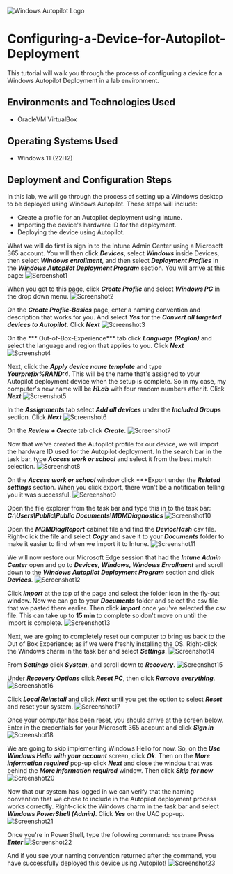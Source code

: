 ![Windows Autopilot Logo](https://github.com/Brandon-Baker11/Configuring-a-Device-for-Autopilot-Deployment/assets/140644499/8a7a7100-3143-47b8-834a-32bcc03eca8e)
# Configuring-a-Device-for-Autopilot-Deployment
This tutorial will walk you through the process of configuring a device for a Windows Autopilot Deployment in a lab environment.

## Environments and Technologies Used
- OracleVM VirtualBox

## Operating Systems Used
- Windows 11 (22H2)

## Deployment and Configuration Steps
In this lab, we will go through the process of setting up a Windows desktop to be deployed using Windows Autopilot. These steps will include:

- Create a profile for an Autopilot deployment using Intune.
- Importing the device's hardware ID for the deployment.
- Deploying the device using Autopilot.


What we will do first is sign in to the Intune Admin Center using a Microsoft 365 account. You will then click ***Devices***, select ***Windows*** inside Devices, then select ***Windows enrollment***, and then select ***Deployment Profiles*** in the ***Windows Autopilot Deployment Program*** section. You will arrive at this page:
![Screenshot1](https://github.com/Brandon-Baker11/Configuring-a-Device-for-Autopilot-Deployment/assets/140644499/7cc3d0cf-fb2d-4aec-8259-270f295de85a)


When you get to this page, click ***Create Profile*** and select ***Windows PC*** in the drop down menu.
![Screenshot2](https://github.com/Brandon-Baker11/Configuring-a-Device-for-Autopilot-Deployment/assets/140644499/593b9e3f-aac0-443a-b315-b09e70787813)


On the ***Create Profile-Basics*** page, enter a naming convention and description that works for you. And select ***Yes*** for the ***Convert all targeted devices to Autopilot***.
Click ***Next***
![Screenshot3](https://github.com/Brandon-Baker11/Configuring-a-Device-for-Autopilot-Deployment/assets/140644499/2bc43cc6-3826-49da-9f2a-93b850537f10)


On the *** Out-of-Box-Experience*** tab click ***Language (Region)*** and select the language and region that applies to you.
Click ***Next***
![Screenshot4](https://github.com/Brandon-Baker11/Configuring-a-Device-for-Autopilot-Deployment/assets/140644499/48cbbf90-466c-4183-bf0c-2f71bd68e303)


Next, click the ***Apply device name template*** and type ***Yourprefix%RAND:4***. This will be the name that's assigned to your Autopilot deployment device when the setup is complete. So in my case, my computer's new name will be ***HLab*** with four random numbers after it.
Click ***Next***
![Screenshot5](https://github.com/Brandon-Baker11/Configuring-a-Device-for-Autopilot-Deployment/assets/140644499/6853ea27-ec95-4663-825d-c246856e6856)


In the ***Assignments*** tab select ***Add all devices*** under the ***Included Groups*** section.
Click ***Next***
![Screenshot6](https://github.com/Brandon-Baker11/Configuring-a-Device-for-Autopilot-Deployment/assets/140644499/5e3cfad1-ab4b-416d-b76d-1d7e84f69c29)


On the ***Review + Create*** tab click ***Create***.
![Screenshot7](https://github.com/Brandon-Baker11/Configuring-a-Device-for-Autopilot-Deployment/assets/140644499/06a1418c-79c5-4c5f-a1ca-a808a04abea7)


Now that we've created the Autopilot profile for our device, we will import the hardware ID used for the Autopilot deployment. In the search bar in the task bar, type ***Access work or school*** and select it from the best match selection.
![Screenshot8](https://github.com/Brandon-Baker11/Configuring-a-Device-for-Autopilot-Deployment/assets/140644499/b8a97d2b-f1fc-46cd-b669-4a2b1a8a1c91)


On the ***Access work or school*** window click ***Export under the ***Related settings*** section. When you click export, there won't be a notification telling you it was successful.
![Screenshot9](https://github.com/Brandon-Baker11/Configuring-a-Device-for-Autopilot-Deployment/assets/140644499/70858cd8-0649-4c57-b757-2377c8ce5934)


Open the file explorer from the task bar and type this in to the task bar: ***C:\Users\Public\Public Documents\MDMDiagnostics***
![Screenshot10](https://github.com/Brandon-Baker11/Configuring-a-Device-for-Autopilot-Deployment/assets/140644499/6f4d4e84-cfbf-4922-8017-32a61f5a94fd)


Open the ***MDMDiagReport*** cabinet file and find the ***DeviceHash*** csv file. Right-click the file and select ***Copy*** and save it to your ***Documents*** folder to make it easier to find when we import it to Intune.
![Screenshot11](https://github.com/Brandon-Baker11/Configuring-a-Device-for-Autopilot-Deployment/assets/140644499/b1fbcb0d-1978-4053-a588-3472df05a468)


We will now restore our Microsoft Edge session that had the ***Intune Admin Center*** open and go to ***Devices, Windows, Windows Enrollment*** and scroll down to the ***Windows Autopilot Deployment Program*** section and click ***Devices***.
![Screenshot12](https://github.com/Brandon-Baker11/Configuring-a-Device-for-Autopilot-Deployment/assets/140644499/c699d358-7397-4b32-8524-d69fe9547d3d)


Click ***import*** at the top of the page and select the folder icon in the fly-out window. Now we can go to your ***Documents*** folder and select the csv file that we pasted there earlier.
Then click ***Import*** once you've selected the csv file. This can take up to **15 min** to complete so don't move on until the import is complete.
![Screenshot13](https://github.com/Brandon-Baker11/Configuring-a-Device-for-Autopilot-Deployment/assets/140644499/b07ad635-e500-406a-9ffb-844067d807f7)


Next, we are going to completely reset our computer to bring us back to the Out of Box Experience; as if we were freshly installing the OS. Right-click the Windows charm in the task bar and select ***Settings***.
![Screenshot14](https://github.com/Brandon-Baker11/Configuring-a-Device-for-Autopilot-Deployment/assets/140644499/7ae51e03-a1f4-40aa-a1a5-4e3153274a99)


From ***Settings*** click ***System***, and scroll down to ***Recovery***.
![Screenshot15](https://github.com/Brandon-Baker11/Configuring-a-Device-for-Autopilot-Deployment/assets/140644499/44a21d91-e491-4296-9d8d-a62d7fec3412)


Under ***Recovery Options*** click ***Reset PC***, then click ***Remove everything***.
![Screenshot16](https://github.com/Brandon-Baker11/Configuring-a-Device-for-Autopilot-Deployment/assets/140644499/aca78973-89b3-4355-ac43-f62d1d4e79a0)


Click ***Local Reinstall*** and click ***Next*** until you get the option to select ***Reset*** and reset your system.
![Screenshot17](https://github.com/Brandon-Baker11/Configuring-a-Device-for-Autopilot-Deployment/assets/140644499/251ff396-712d-4196-9ddb-de1bdd595480)


Once your computer has been reset, you should arrive at the screen below. Enter in the credentials for your Microsoft 365 account and click ***Sign in***
![Screenshot18](https://github.com/Brandon-Baker11/Configuring-a-Device-for-Autopilot-Deployment/assets/140644499/272c0dd7-4ca1-43d9-afb4-c630a64b63cd)


We are going to skip implementing Windows Hello for now. So, on the ***Use Windows Hello with your account*** screen, click ***Ok***. Then on the ***More information required*** pop-up click ***Next*** and close the window that was behind the ***More information required*** window. Then click ***Skip for now***
![Screenshot20](https://github.com/Brandon-Baker11/Configuring-a-Device-for-Autopilot-Deployment/assets/140644499/9dbc559f-11d3-4413-ab3d-6069e5b3d762)


Now that our system has logged in we can verify that the naming convention that we chose to include in the Autopilot deployment process works correctly. Right-click the Windows charm in the task bar and select ***Windows PowerShell (Admin)***.
Click ***Yes*** on the UAC pop-up.
![Screenshot21](https://github.com/Brandon-Baker11/Configuring-a-Device-for-Autopilot-Deployment/assets/140644499/4d42f3be-510e-4971-8ce0-f7c8673ae0d0)


Once you're in PowerShell, type the following command:
`hostname`
Press ***Enter***
![Screenshot22](https://github.com/Brandon-Baker11/Configuring-a-Device-for-Autopilot-Deployment/assets/140644499/a22e89aa-84e1-448a-b337-e18d21188720)


And if you see your naming convention returned after the command, you have successfully deployed this device using Autopilot!
![Screenshot23](https://github.com/Brandon-Baker11/Configuring-a-Device-for-Autopilot-Deployment/assets/140644499/b62ecc27-12ae-4d27-8de4-66520dd50ccf)

























































































































































